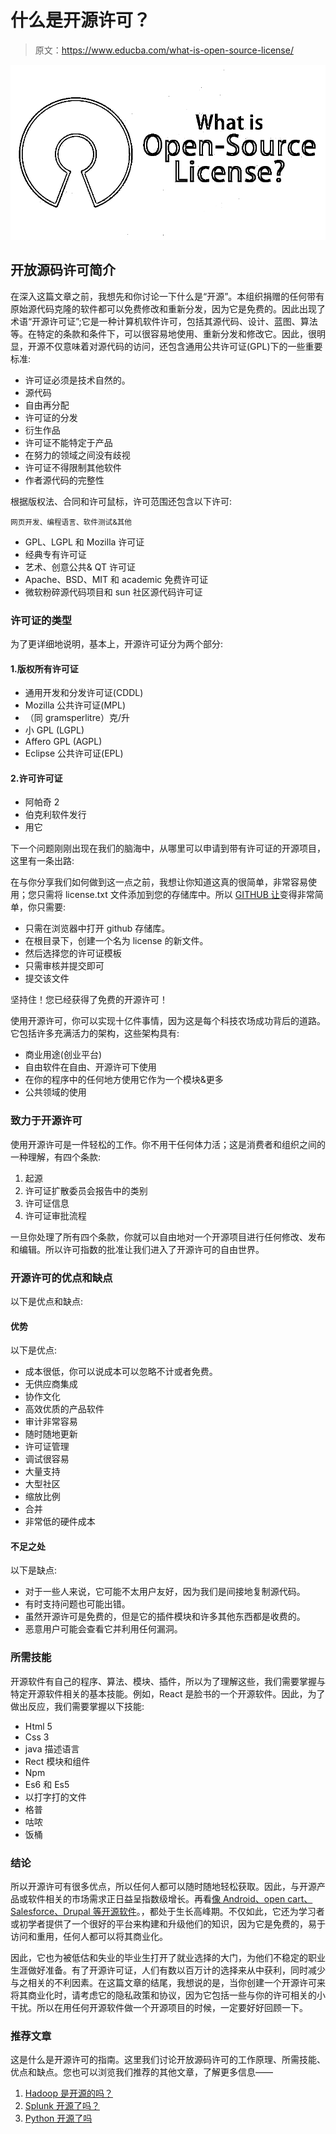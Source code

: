 # 什么是开源许可？

> 原文：<https://www.educba.com/what-is-open-source-license/>

![What is Open-Source License](img/9367b78e90f1856db361dee28ead0001.png)



## 开放源码许可简介

在深入这篇文章之前，我想先和你讨论一下什么是“开源”。本组织捐赠的任何带有原始源代码克隆的软件都可以免费修改和重新分发，因为它是免费的。因此出现了术语“开源许可证”;它是一种计算机软件许可，包括其源代码、设计、蓝图、算法等。在特定的条款和条件下，可以很容易地使用、重新分发和修改它。因此，很明显，开源不仅意味着对源代码的访问，还包含通用公共许可证(GPL)下的一些重要标准:

*   许可证必须是技术自然的。
*   源代码
*   自由再分配
*   许可证的分发
*   衍生作品
*   许可证不能特定于产品
*   在努力的领域之间没有歧视
*   许可证不得限制其他软件
*   作者源代码的完整性

根据版权法、合同和许可鼠标，许可范围还包含以下许可:

<small>网页开发、编程语言、软件测试&其他</small>

*   GPL、LGPL 和 Mozilla 许可证
*   经典专有许可证
*   艺术、创意公共& QT 许可证
*   Apache、BSD、MIT 和 academic 免费许可证
*   微软粉碎源代码项目和 sun 社区源代码许可证

### 许可证的类型

为了更详细地说明，基本上，开源许可证分为两个部分:

#### 1.版权所有许可证

*   通用开发和分发许可证(CDDL)
*   Mozilla 公共许可证(MPL)
*   （同 gramsperlitre）克/升
*   小 GPL (LGPL)
*   Affero GPL (AGPL)
*   Eclipse 公共许可证(EPL)

#### 2.许可许可证

*   阿帕奇 2
*   伯克利软件发行
*   用它

下一个问题刚刚出现在我们的脑海中，从哪里可以申请到带有许可证的开源项目，这里有一条出路:

在与你分享我们如何做到这一点之前，我想让你知道这真的很简单，非常容易使用；您只需将 license.txt 文件添加到您的存储库中。所以 [GITHUB 让](https://www.educba.com/github-alternatives/)变得非常简单，你只需要:

*   只需在浏览器中打开 github 存储库。
*   在根目录下，创建一个名为 license 的新文件。
*   然后选择您的许可证模板
*   只需审核并提交即可
*   提交该文件

坚持住！您已经获得了免费的开源许可！

使用开源许可，你可以实现十亿件事情，因为这是每个科技农场成功背后的道路。它包括许多充满活力的架构，这些架构具有:

*   商业用途(创业平台)
*   自由软件在自由、开源许可下使用
*   在你的程序中的任何地方使用它作为一个模块&更多
*   公共领域的使用

### 致力于开源许可

使用开源许可是一件轻松的工作。你不用干任何体力活；这是消费者和组织之间的一种理解，有四个条款:

1.  起源
2.  许可证扩散委员会报告中的类别
3.  许可证信息
4.  许可证审批流程

一旦你处理了所有四个条款，你就可以自由地对一个开源项目进行任何修改、发布和编辑。所以许可指数的批准让我们进入了开源许可的自由世界。

### 开源许可的优点和缺点

以下是优点和缺点:

#### 优势

以下是优点:

*   成本很低，你可以说成本可以忽略不计或者免费。
*   无供应商集成
*   协作文化
*   高效优质的产品软件
*   审计非常容易
*   随时随地更新
*   许可证管理
*   调试很容易
*   大量支持
*   大型社区
*   缩放比例
*   合并
*   非常低的硬件成本

#### 不足之处

以下是缺点:

*   对于一些人来说，它可能不太用户友好，因为我们是间接地复制源代码。
*   有时支持问题也可能出错。
*   虽然开源许可是免费的，但是它的插件模块和许多其他东西都是收费的。
*   恶意用户可能会查看它并利用任何漏洞。

### 所需技能

开源软件有自己的程序、算法、模块、插件，所以为了理解这些，我们需要掌握与特定开源软件相关的基本技能。例如，React 是脸书的一个开源软件。因此，为了做出反应，我们需要掌握以下技能:

*   Html 5
*   Css 3
*   java 描述语言
*   Rect 模块和组件
*   Npm
*   Es6 和 Es5
*   以打字打的文件
*   格普
*   咕哝
*   饭桶

### 结论

所以开源许可有很多优点，所以任何人都可以随时随地轻松获取。因此，与开源产品或软件相关的市场需求正日益呈指数级增长。再看[像 Android、open cart、Salesforce、Drupal 等开源软件](https://www.educba.com/open-source-software/)。，都处于生长高峰期。不仅如此，它还为学习者或初学者提供了一个很好的平台来构建和升级他们的知识，因为它是免费的，易于访问和重用，任何人都可以将其商业化。

因此，它也为被低估和失业的毕业生打开了就业选择的大门，为他们不稳定的职业生涯做好准备。有了开源许可证，人们有数以百万计的选择来从中获利，同时减少与之相关的不利因素。在这篇文章的结尾，我想说的是，当你创建一个开源许可来将其商业化时，请考虑它的隐私政策和协议，因为它包括一些与你的许可相关的小干扰。所以在用任何开源软件做一个开源项目的时候，一定要好好回顾一下。

### 推荐文章

这是什么是开源许可的指南。这里我们讨论开放源码许可的工作原理、所需技能、优点和缺点。您也可以浏览我们推荐的其他文章，了解更多信息——

1.  [Hadoop 是开源的吗？](https://www.educba.com/is-hadoop-open-source/)
2.  [Splunk 开源了吗？](https://www.educba.com/is-splunk-open-source/)
3.  [Python 开源了吗](https://www.educba.com/is-python-open-source/)





